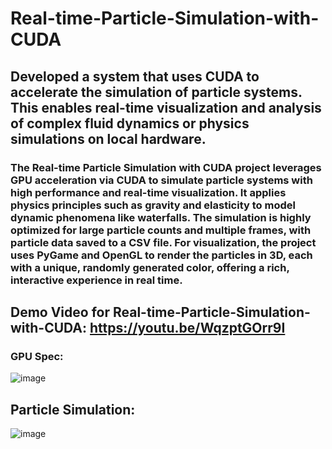 # Real-time-Particle-Simulation-with-CUDA

## Developed a system that uses CUDA to accelerate the simulation of particle systems. This enables real-time visualization and analysis of complex fluid dynamics or physics simulations on local hardware.
### The Real-time Particle Simulation with CUDA project leverages GPU acceleration via CUDA to simulate particle systems with high performance and real-time visualization. It applies physics principles such as gravity and elasticity to model dynamic phenomena like waterfalls. The simulation is highly optimized for large particle counts and multiple frames, with particle data saved to a CSV file. For visualization, the project uses PyGame and OpenGL to render the particles in 3D, each with a unique, randomly generated color, offering a rich, interactive experience in real time.


## Demo Video for Real-time-Particle-Simulation-with-CUDA: https://youtu.be/WqzptGOrr9I

### GPU Spec:
![image](https://github.com/user-attachments/assets/0ac8ff78-ec10-4a06-9643-976046e6d10a)

## Particle Simulation:
![image](https://github.com/user-attachments/assets/c0f14b88-71b6-4073-a8c4-e1f79bea98ef)
